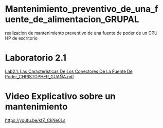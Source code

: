 # Mantenimiento_preventivo_de_una_fuente_de_alimentacion_GRUPAL
realizacion de mantenimiento preventivo de una fuente de poder de un CPU HP de escritorio
# Laboratorio 2.1 
[Lab2.1.  Las Características De Los Conectores De La Fuente De Poder_CHRISTOPHER_GUAÑA.pdf](https://github.com/Christopher9653/Mantenimiento_preventivo_de_una_fuente_de_alimentacion_GRUPAL/files/11811863/Lab2.1.Las.Caracteristicas.De.Los.Conectores.De.La.Fuente.De.Poder_CHRISTOPHER_GUANA.pdf)
# Video Explicativo sobre un mantenimiento
https://youtu.be/ktZ_CkNe0Ls
